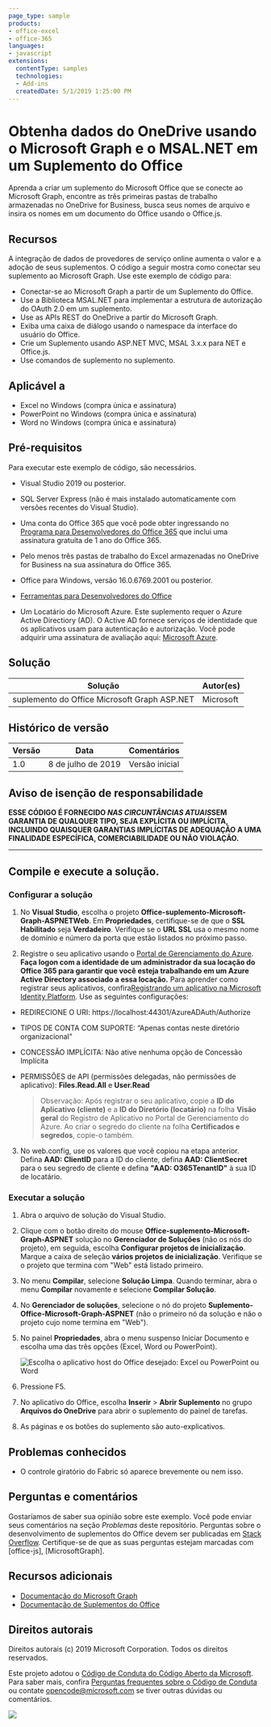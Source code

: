 ```yaml
---
page_type: sample
products:
- office-excel
- office-365
languages:
- javascript
extensions:
  contentType: samples
  technologies:
  - Add-ins
  createdDate: 5/1/2019 1:25:00 PM
---
```

# Obtenha dados do OneDrive usando o Microsoft Graph e o MSAL.NET em um Suplemento do Office 

Aprenda a criar um suplemento do Microsoft Office que se conecte ao Microsoft Graph, encontre as três primeiras pastas de trabalho armazenadas no OneDrive for Business, busca seus nomes de arquivo e insira os nomes em um documento do Office usando o Office.js.

## Recursos
A integração de dados de provedores de serviço online aumenta o valor e a adoção de seus suplementos. O código a seguir mostra como conectar seu suplemento ao Microsoft Graph. Use este exemplo de código para:

* Conectar-se ao Microsoft Graph a partir de um Suplemento do Office.
* Use a Biblioteca MSAL.NET para implementar a estrutura de autorização do OAuth 2.0 em um suplemento.
* Use as APIs REST do OneDrive a partir do Microsoft Graph.
* Exiba uma caixa de diálogo usando o namespace da interface do usuário do Office.
* Crie um Suplemento usando ASP.NET MVC, MSAL 3.x.x para NET e Office.js. 
* Use comandos de suplemento no suplemento.

## Aplicável a

-  Excel no Windows (compra única e assinatura)
-  PowerPoint no Windows (compra única e assinatura)
-  Word no Windows (compra única e assinatura)

## Pré-requisitos

Para executar este exemplo de código, são necessários.

* Visual Studio 2019 ou posterior.

* SQL Server Express (não é mais instalado automaticamente com versões recentes do Visual Studio).

* Uma conta do Office 365 que você pode obter ingressando no [Programa para Desenvolvedores do Office 365](https://aka.ms/devprogramsignup) que inclui uma assinatura gratuita de 1 ano do Office 365.

* Pelo menos três pastas de trabalho do Excel armazenadas no OneDrive for Business na sua assinatura do Office 365.

* Office para Windows, versão 16.0.6769.2001 ou posterior.

* [Ferramentas para Desenvolvedores do Office](https://www.visualstudio.com/en-us/features/office-tools-vs.aspx)

* Um Locatário do Microsoft Azure. Este suplemento requer o Azure Active Directiory (AD). O Active AD fornece serviços de identidade que os aplicativos usam para autenticação e autorização. Você pode adquirir uma assinatura de avaliação aqui: [Microsoft Azure](https://account.windowsazure.com/SignUp).

## Solução

Solução | Autor(es)
---------|----------
suplemento do Office Microsoft Graph ASP.NET | Microsoft

## Histórico de versão

Versão | Data | Comentários
---------| -----| --------
1.0 | 8 de julho de 2019 | Versão inicial

## Aviso de isenção de responsabilidade

**ESSE CÓDIGO É FORNECIDO *NAS CIRCUNTÂNCIAS ATUAIS*SEM GARANTIA DE QUALQUER TIPO, SEJA EXPLÍCITA OU IMPLÍCITA, INCLUINDO QUAISQUER GARANTIAS IMPLÍCITAS DE ADEQUAÇÃO A UMA FINALIDADE ESPECÍFICA, COMERCIABILIDADE OU NÃO VIOLAÇÃO.**

----------

## Compile e execute a solução.

### Configurar a solução

1. No **Visual Studio**, escolha o projeto **Office-suplemento-Microsoft-Graph-ASPNETWeb**. Em **Propriedades**, certifique-se de que o **SSL Habilitado** seja **Verdadeiro**. Verifique se o **URL SSL** usa o mesmo nome de domínio e número da porta que estão listados no próximo passo.
 
2. Registre o seu aplicativo usando o [Portal de Gerenciamento do Azure](https://manage.windowsazure.com). **Faça logon com a identidade de um administrador da sua locação do Office 365 para garantir que você esteja trabalhando em um Azure Active Directory associado a essa locação.** Para aprender como registrar seus aplicativos, confira[Registrando um aplicativo na Microsoft Identity Platform](https://docs.microsoft.com/graph/auth-register-app-v2). Use as seguintes configurações:

 - REDIRECIONE O URI: https://localhost:44301/AzureADAuth/Authorize
 - TIPOS DE CONTA COM SUPORTE: “Apenas contas neste diretório organizacional”
 - CONCESSÃO IMPLÍCITA: Não ative nenhuma opção de Concessão Implícita
 - PERMISSÕES de API (permissões delegadas, não permissões de aplicativo): **Files.Read.All** e **User.Read**

	> Observação: Após registrar o seu aplicativo, copie a **ID do Aplicativo (cliente)** e a **ID do Diretório (locatário)** na folha **Visão geral** do Registro de Aplicativo no Portal de Gerenciamento do Azure. Ao criar o segredo do cliente na folha **Certificados e segredos**, copie-o também. 
	 
3.  No web.config, use os valores que você copiou na etapa anterior. Defina **AAD: ClientID** para a ID do cliente, defina **AAD: ClientSecret** para o seu segredo de cliente e defina **"AAD: O365TenantID"** à sua ID de locatário. 

### Executar a solução

1. Abra o arquivo de solução do Visual Studio. 
2. Clique com o botão direito do mouse **Office-suplemento-Microsoft-Graph-ASPNET** solução no **Gerenciador de Soluções** (não os nós do projeto), em seguida, escolha **Configurar projetos de inicialização**. Marque a caixa de seleção **vários projetos de inicialização**. Verifique se o projeto que termina com "Web" está listado primeiro.
3. No menu **Compilar**, selecione **Solução Limpa**. Quando terminar, abra o menu **Compilar** novamente e selecione **Compilar Solução**.
4. No **Gerenciador de soluções**, selecione o nó do projeto **Suplemento-Office-Microsoft-Graph-ASPNET** (não o primeiro nó da solução e não o projeto cujo nome termina em "Web").
5. No painel **Propriedades**, abra o menu suspenso Iniciar Documento e escolha uma das três opções (Excel, Word ou PowerPoint).

    ![Escolha o aplicativo host do Office desejado: Excel ou PowerPoint ou Word](images/SelectHost.JPG)

6. Pressione F5. 
7. No aplicativo do Office, escolha **Inserir** > **Abrir Suplemento** no grupo **Arquivos do OneDrive** para abrir o suplemento do painel de tarefas.
8. As páginas e os botões do suplemento são auto-explicativos. 

## Problemas conhecidos

* O controle giratório do Fabric só aparece brevemente ou nem isso.

## Perguntas e comentários

Gostaríamos de saber sua opinião sobre este exemplo. Você pode enviar seus comentários na seção *Problemas* deste repositório.
Perguntas sobre o desenvolvimento de suplementos do Office devem ser publicadas em [Stack Overflow](http://stackoverflow.com). Certifique-se de que as suas perguntas estejam marcadas com [office-js], [MicrosoftGraph].

## Recursos adicionais

* [Documentação do Microsoft Graph](https://docs.microsoft.com/graph/)
* [Documentação de Suplementos do Office](https://docs.microsoft.com/office/dev/add-ins/overview/office-add-ins)

## Direitos autorais
Direitos autorais (c) 2019 Microsoft Corporation. Todos os direitos reservados.

Este projeto adotou o [Código de Conduta do Código Aberto da Microsoft](https://opensource.microsoft.com/codeofconduct/). Para saber mais, confira [Perguntas frequentes sobre o Código de Conduta](https://opensource.microsoft.com/codeofconduct/faq/) ou contate [opencode@microsoft.com](mailto:opencode@microsoft.com) se tiver outras dúvidas ou comentários.

<img src="https://telemetry.sharepointpnp.com/pnp-officeaddins/auth/Office-Add-in-Microsoft-Graph-ASPNET" />
